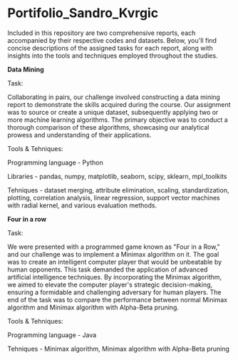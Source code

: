 # Portifolio_Sandro_Kvrgic
Included in this repository are two comprehensive reports, each accompanied by their respective codes and datasets. Below, you'll find concise descriptions of the assigned tasks for each report, along with insights into the tools and techniques employed throughout the studies.

**Data Mining**

Task:

Collaborating in pairs, our challenge involved constructing a data mining report to demonstrate the skills acquired during the course. Our assignment was to source or create a unique dataset, subsequently applying two or more machine learning algorithms. The primary objective was to conduct a thorough comparison of these algorithms, showcasing our analytical prowess and understanding of their applications.

Tools & Tehniques:

Programming language - Python

Libraries - pandas, numpy, matplotlib, seaborn, scipy, sklearn, mpl_toolkits

Tehniques - dataset merging, attribute elimination, scaling, standardization, plotting, correlation analysis, linear regression, support vector machines with radial kernel, and various evaluation methods.

**Four in a row**

Task:

We were presented with a programmed game known as "Four in a Row," and our challenge was to implement a Minimax algorithm on it. The goal was to create an intelligent computer player that would be unbeatable by human opponents. This task demanded the application of advanced artificial intelligence techniques. By incorporating the Minimax algorithm, we aimed to elevate the computer player's strategic decision-making, ensuring a formidable and challenging adversary for human players. The end of the task was to compare the performance between normal Minimax algorithm and Minimax algorithm with Alpha-Beta pruning.

Tools & Tehniques:

Programming language - Java

Tehniques - Minimax algorithm, Minimax algorithm with Alpha-Beta pruning
